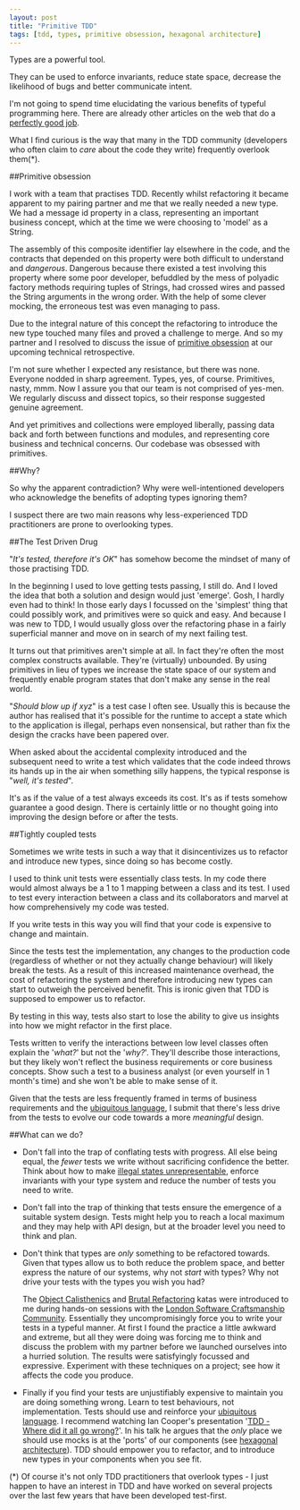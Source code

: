 ```yaml
---
layout: post
title: "Primitive TDD"
tags: [tdd, types, primitive obsession, hexagonal architecture]
---
```


Types are a powerful tool. 

They can be used to enforce invariants, reduce state space, decrease the likelihood of bugs and better communicate intent.

I'm not going to spend time elucidating the various benefits of typeful programming here. There are already other articles on the web that do a [perfectly good job](http://techblog.realestate.com.au/the-abject-failure-of-weak-typing/).

What I find curious is the way that many in the TDD community (developers who often claim to _care_ about the code they write) frequently overlook them(*).

##Primitive obsession

I work with a team that practises TDD. Recently whilst refactoring it became apparent to my pairing partner and me that we really needed a new type. We had a message id property in a class, representing an important business concept, which at the time we were choosing to 'model' as a String.

The assembly of this composite identifier lay elsewhere in the code, and the contracts that depended on this property were both difficult to understand and _dangerous_. Dangerous because there existed a test involving this property where some poor developer, befuddled by the mess of polyadic factory methods requiring tuples of Strings, had crossed wires and passed the String arguments in the wrong order. With the help of some clever mocking, the erroneous test was even managing to pass.

Due to the integral nature of this concept the refactoring to introduce the new type touched many files and proved a challenge to merge. And so my partner and I resolved to discuss the issue of [primitive obsession](http://c2.com/cgi/wiki?PrimitiveObsession) at our upcoming technical retrospective.

I'm not sure whether I expected any resistance, but there was none. Everyone nodded in sharp agreement. Types, yes, of course. Primitives, nasty, mmm. Now I assure you that our team is not comprised of yes-men. We regularly discuss and dissect topics, so their response suggested genuine agreement.

And yet primitives and collections were employed liberally, passing data back and forth between functions and modules, and representing core business and technical concerns. Our codebase was obsessed with primitives. 

##Why?

So why the apparent contradiction? Why were well-intentioned developers who acknowledge the benefits of adopting types ignoring them?

I suspect there are two main reasons why less-experienced TDD practitioners are prone to overlooking types.

##The Test Driven Drug

"_It's tested, therefore it's OK_" has somehow become the mindset of many of those practising TDD.

In the beginning I used to love getting tests passing, I still do. And I loved the idea that both a solution and design would just 'emerge'. Gosh, I hardly even had to think! In those early days I focussed on the 'simplest' thing that could possibly work, and primitives were so quick and easy. And because I was new to TDD, I would usually gloss over the refactoring phase in a fairly superficial manner and move on in search of my next failing test.

It turns out that primitives aren't simple at all. In fact they're often the most complex constructs available. They're (virtually) unbounded. By using primitives in lieu of types we increase the state space of our system and frequently enable program states that don't make any sense in the real world.

"_Should blow up if xyz_" is a test case I often see. Usually this is because the author has realised that it's possible for the runtime to accept a state which to the application is illegal, perhaps even nonsensical, but rather than fix the design the cracks have been papered over.

When asked about the accidental complexity introduced and the subsequent need to write a test which validates that the code indeed throws its hands up in the air when something silly happens, the typical response is "_well, it's tested_". 

It's as if the value of a test always exceeds its cost. It's as if tests somehow guarantee a good design. There is certainly little or no thought going into improving the design before or after the tests.

##Tightly coupled tests

Sometimes we write tests in such a way that it disincentivizes us to refactor and introduce new types, since doing so has become costly.

I used to think unit tests were essentially class tests. In my code there would almost always be a 1 to 1 mapping between a class and its test. I used to test every interaction between a class and its collaborators and marvel at how comprehensively my code was tested.

If you write tests in this way you will find that your code is expensive to change and maintain. 

Since the tests test the implementation, any changes to the production code (regardless of whether or not they actually change behaviour) will likely break the tests. As a result of this increased maintenance overhead, the cost of refactoring the system and therefore introducing new types can start to outweigh the perceived benefit. This is ironic given that TDD is supposed to empower us to refactor.

By testing in this way, tests also start to lose the ability to give us insights into how we might refactor in the first place.

Tests written to verify the interactions between low level classes often explain the '_what?_' but not the '_why?_'. They'll describe those interactions, but they likely won't reflect the business requirements or core business concepts. Show such a test to a business analyst (or even yourself in 1 month's time) and she won't be able to make sense of it. 

Given that the tests are less frequently framed in terms of business requirements and the [ubiquitous language](http://martinfowler.com/bliki/UbiquitousLanguage.html), I submit that there's less drive from the tests to evolve our code towards a more _meaningful_ design.

##What can we do?
<ul>
 <li><p>Don't fall into the trap of conflating tests with progress. All else being equal, the <i>fewer</i> tests we write without sacrificing confidence the better. Think about how to make <a href="http://vimeo.com/14313378">illegal states unrepresentable</a>, enforce invariants with your type system and reduce the number of tests you need to write.
</p></li>
 <li><p>Don't fall into the trap of thinking that tests ensure the emergence of a suitable system design. Tests might help you to reach a local maximum and they may help with API design, but at the broader level you need to think and plan.
</p></li>
 <li><p>Don't think that types are <i>only</i> something to be refactored towards. Given that types allow us to both reduce the problem space, and better express the nature of our systems, why not <i>start</i> with types? Why not drive your tests with the types you wish you had?
</p>
<p>    The <a href="http://www.cs.helsinki.fi/u/luontola/tdd-2009/ext/ObjectCalisthenics.pdf">Object Calisthenics</a> and <a href="http://blog.adrianbolboaca.ro/2013/04/the-history-of-brutal-refactoring-game/">Brutal Refactoring</a> katas were introduced to me during hands-on sessions with the <a href="http://www.meetup.com/london-software-craftsmanship/">London Software Craftsmanship Community</a>. Essentially they uncompromisingly force you to write your tests in a typeful manner. At first I found the practice a little awkward and extreme, but all they were doing was forcing me to think and discuss the problem with my partner before we launched ourselves into a hurried solution. The results were satisfyingly focussed and expressive. Experiment with these techniques on a project; see how it affects the code you produce.
</p></li>
 <li><p>Finally if you find your tests are unjustifiably expensive to maintain you are doing something wrong. Learn to test behaviours, not implementation. Tests should use and reinforce your <a href="http://martinfowler.com/bliki/UbiquitousLanguage.html">ubiquitous language</a>. I recommend watching Ian Cooper's presentation '<a href="http://vimeo.com/68375232">TDD - Where did it all go wrong?</a>'. In his talk he argues that the <i>only</i> place we should use mocks is at the 'ports' of our components (see <a href="http://alistair.cockburn.us/Hexagonal+architecture">hexagonal architecture</a>). TDD should empower you to refactor, and to introduce new types in your components when you see fit.
</p></li>
</ul>
(*) Of course it's not only TDD practitioners that overlook types - I just happen to have an interest in TDD and have worked on several projects over the last few years that have been developed test-first.

